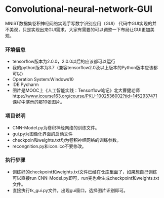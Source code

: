 # Convolutional-neural-network-GUI
MNIST数据集卷积神经网络实现手写数字识别应用（GUI）
代码中GUI实现的并不美观，只是实现出来GUI需求，大家有需要的可以调整一下布局让GUI更加美观。

### 环境信息
* tensorflow版本为2.0.0，2.0.0以后的应该都可以运行
* 我的python版本为3.7（兼容tensorflow2.0及以上版本的Python版本应该都可以）
* Operation System:Windows10
* IDE:Pycharm
* 图片是MOOC上《人工智能实践：Tensorflow笔记》北大曹健老师https://www.icourse163.org/course/PKU-1002536002?tid=1452937471 课程中演示的那10张图片。
### 项目说明
* CNN-Model.py为卷积神经网络的训练文件。
* gui.py为图像化界面的启动文件
* checkpoin和weights.txt均为卷积神经网络的训练参数。
* recongnition.py和icon.ico不要修改。
### 执行步骤
* 训练好的checkpoint和weights.txt文件已经在仓库里面了，如果想自己训练可以直接run CNN-Model.py即可，run完也会生成checkpoint和weights.txt文件。
* 直接执行tk_gui.py文件，出现gui窗口，选择图片识别即可。
